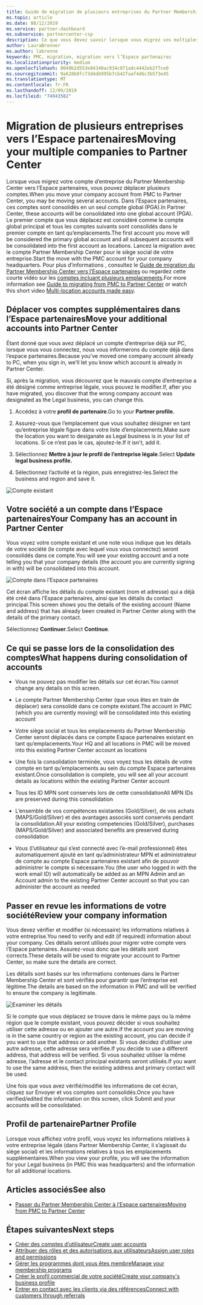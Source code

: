 ```yaml
---
title: Guide de migration de plusieurs entreprises du Partner Membership Center vers l’Espace partenaires | Espace partenaires
ms.topic: article
ms.date: 08/12/2019
ms.service: partner-dashboard
ms.subservice: partnercenter-csp
description: Ce que vous devez savoir lorsque vous migrez vos multiples sociétés de PMC vers l’espace partenaires et que vous les Consolidez dans un compte global principal.
author: LauraBrenner
ms.author: labrenne
keywords: PMC, migration, migration vers l’Espace partenaires
ms.localizationpriority: medium
ms.openlocfilehash: 0049b2d553e04340ac934c071adc4442eb2f7ce0
ms.sourcegitcommit: 9a628b8fc73d4db995b7cb42faaf4d6c3b573e45
ms.translationtype: MT
ms.contentlocale: fr-FR
ms.lasthandoff: 12/09/2019
ms.locfileid: "74943582"
---
```

# <a name="moving-your-multiple-companies-to-partner-center"></a><span data-ttu-id="ef676-104">Migration de plusieurs entreprises vers l’Espace partenaires</span><span class="sxs-lookup"><span data-stu-id="ef676-104">Moving your multiple companies to Partner Center</span></span>

<span data-ttu-id="ef676-105">Lorsque vous migrez votre compte d’entreprise du Partner Membership Center vers l’Espace partenaires, vous pouvez déplacer plusieurs comptes.</span><span class="sxs-lookup"><span data-stu-id="ef676-105">When you move your company account from PMC to Partner Center, you may be moving several accounts.</span></span> <span data-ttu-id="ef676-106">Dans l’Espace partenaires, ces comptes sont consolidés en un seul compte global (PGA).</span><span class="sxs-lookup"><span data-stu-id="ef676-106">In Partner Center, these accounts will be consolidated into one global account (PGA).</span></span> <span data-ttu-id="ef676-107">Le premier compte que vous déplacez est considéré comme le compte global principal et tous les comptes suivants sont consolidés dans le premier compte en tant qu’emplacements.</span><span class="sxs-lookup"><span data-stu-id="ef676-107">The first account you move will be considered the primary global account and all subsequent accounts will be consolidated into the first account as locations.</span></span> <span data-ttu-id="ef676-108">Lancez la migration avec le compte Partner Membership Center pour le siège social de votre entreprise.</span><span class="sxs-lookup"><span data-stu-id="ef676-108">Start the move with the PMC account for your company headquarters.</span></span> <span data-ttu-id="ef676-109">Pour plus d’informations , consultez le [Guide de migration du Partner Membership Center vers l’Espace partenaires](guide-to-migration.md) ou regardez cette courte vidéo sur les [comptes incluant plusieurs emplacements](https://vimeo.com/290335248).</span><span class="sxs-lookup"><span data-stu-id="ef676-109">For more information see [Guide to migrating from PMC to Partner Center](guide-to-migration.md) or watch this short video [Multi-location accounts made easy](https://vimeo.com/290335248).</span></span>

## <a name="move-your-additional-accounts-into-partner-center"></a><span data-ttu-id="ef676-110">Déplacer vos comptes supplémentaires dans l’Espace partenaires</span><span class="sxs-lookup"><span data-stu-id="ef676-110">Move your additional accounts into Partner Center</span></span> 

<span data-ttu-id="ef676-111">Étant donné que vous avez déplacé un compte d’entreprise déjà sur PC, lorsque vous vous connectez, nous vous informerons du compte déjà dans l’espace partenaires.</span><span class="sxs-lookup"><span data-stu-id="ef676-111">Because you've moved one company account already to PC, when you sign in, we'll let you know which account is already in Partner Center.</span></span> 


<span data-ttu-id="ef676-112">Si, après la migration, vous découvrez que le mauvais compte d’entreprise a été désigné comme entreprise légale, vous pouvez le modifier.</span><span class="sxs-lookup"><span data-stu-id="ef676-112">If, after you have migrated, you discover that the wrong company account was designated as the Legal business, you can change this.</span></span>

1. <span data-ttu-id="ef676-113">Accédez à votre **profil de partenaire**.</span><span class="sxs-lookup"><span data-stu-id="ef676-113">Go to your **Partner profile.**</span></span>

2. <span data-ttu-id="ef676-114">Assurez-vous que l’emplacement que vous souhaitez désigner en tant qu’entreprise légale figure dans votre liste d’emplacements.</span><span class="sxs-lookup"><span data-stu-id="ef676-114">Make sure the location you want to desiganate as Legal business is in your list of locations.</span></span> <span data-ttu-id="ef676-115">Si ce n’est pas le cas, ajoutez-le.</span><span class="sxs-lookup"><span data-stu-id="ef676-115">If it isn't, add it.</span></span>

3. <span data-ttu-id="ef676-116">Sélectionnez **Mettre à jour le profil de l’entreprise légale**.</span><span class="sxs-lookup"><span data-stu-id="ef676-116">Select **Update legal business profile.**</span></span>

4. <span data-ttu-id="ef676-117">Sélectionnez l’activité et la région, puis enregistrez-les.</span><span class="sxs-lookup"><span data-stu-id="ef676-117">Select the business and region and save it.</span></span>

![Compte existant](images/migration/accountwithus.png)

## <a name="your-company-has-an-account-in-partner-center"></a><span data-ttu-id="ef676-119">Votre société a un compte dans l’Espace partenaires</span><span class="sxs-lookup"><span data-stu-id="ef676-119">Your Company has an account in Partner Center</span></span>

<span data-ttu-id="ef676-120">Vous voyez votre compte existant et une note vous indique que les détails de votre société (le compte avec lequel vous vous connectez) seront consolidés dans ce compte.</span><span class="sxs-lookup"><span data-stu-id="ef676-120">You will see your existing account and a note telling you that your company details (the account you are currently signing in with) will be consolidated into this account.</span></span>

![Compte dans l’Espace partenaires](images/migration/existingaccount2.png)

<span data-ttu-id="ef676-122">Cet écran affiche les détails du compte existant (nom et adresse) qui a déjà été créé dans l’Espace partenaires, ainsi que les détails du contact principal.</span><span class="sxs-lookup"><span data-stu-id="ef676-122">This screen shows you the details of the existing account (Name and address) that has already been created in Partner Center along with the details of the primary contact.</span></span> 

<span data-ttu-id="ef676-123">Sélectionnez **Continuer**.</span><span class="sxs-lookup"><span data-stu-id="ef676-123">Select **Continue**.</span></span>

## <a name="what-happens-during-consolidation-of-accounts"></a><span data-ttu-id="ef676-124">Ce qui se passe lors de la consolidation des comptes</span><span class="sxs-lookup"><span data-stu-id="ef676-124">What happens during consolidation of accounts</span></span>

- <span data-ttu-id="ef676-125">Vous ne pouvez pas modifier les détails sur cet écran.</span><span class="sxs-lookup"><span data-stu-id="ef676-125">You cannot change any details on this screen.</span></span> 

- <span data-ttu-id="ef676-126">Le compte Partner Membership Center (que vous êtes en train de déplacer) sera consolidé dans ce compte existant.</span><span class="sxs-lookup"><span data-stu-id="ef676-126">The account in PMC (which you are currently moving) will be consolidated into this existing account</span></span> 

- <span data-ttu-id="ef676-127">Votre siège social et tous les emplacements du Partner Membership Center seront déplacés dans ce compte Espace partenaires existant en tant qu’emplacements.</span><span class="sxs-lookup"><span data-stu-id="ef676-127">Your HQ and all locations in PMC will be moved into this existing Partner Center account as locations</span></span>

- <span data-ttu-id="ef676-128">Une fois la consolidation terminée, vous voyez tous les détails de votre compte en tant qu’emplacements au sein du compte Espace partenaires existant.</span><span class="sxs-lookup"><span data-stu-id="ef676-128">Once consolidation is complete, you will see all your account details as locations within the existing Partner Center account</span></span> 

- <span data-ttu-id="ef676-129">Tous les ID MPN sont conservés lors de cette consolidation</span><span class="sxs-lookup"><span data-stu-id="ef676-129">All MPN IDs are preserved during this consolidation</span></span>

- <span data-ttu-id="ef676-130">L’ensemble de vos compétences existantes (Gold/Silver), de vos achats (MAPS/Gold/Silver) et des avantages associés sont conservés pendant la consolidation.</span><span class="sxs-lookup"><span data-stu-id="ef676-130">All your existing competencies (Gold/Silver), purchases (MAPS/Gold/Silver) and associated benefits are preserved during consolidation</span></span>

- <span data-ttu-id="ef676-131">Vous (l’utilisateur qui s’est connecté avec l’e-mail professionnel) êtes automatiquement ajouté en tant qu’administrateur MPN et administrateur de compte au compte Espace partenaires existant afin de pouvoir administrer le compte si nécessaire.</span><span class="sxs-lookup"><span data-stu-id="ef676-131">You (the user who logged in with the work email ID) will automatically be added as an MPN Admin and an Account admin to the existing Partner Center account so that you can administer the account as needed</span></span> 


## <a name="review-your-company-information"></a><span data-ttu-id="ef676-132">Passer en revue les informations de votre société</span><span class="sxs-lookup"><span data-stu-id="ef676-132">Review your company information</span></span>

<span data-ttu-id="ef676-133">Vous devez vérifier et modifier (si nécessaire) les informations relatives à votre entreprise.</span><span class="sxs-lookup"><span data-stu-id="ef676-133">You need to verify and edit (if required) information about your company.</span></span> <span data-ttu-id="ef676-134">Ces détails seront utilisés pour migrer votre compte vers l’Espace partenaires. Assurez-vous donc que les détails sont corrects.</span><span class="sxs-lookup"><span data-stu-id="ef676-134">These details will be used to migrate your account to Partner Center, so make sure the details are correct.</span></span> 

<span data-ttu-id="ef676-135">Les détails sont basés sur les informations contenues dans le Partner Membership Center et sont vérifiés pour garantir que l’entreprise est légitime.</span><span class="sxs-lookup"><span data-stu-id="ef676-135">The details are based on the information in PMC and will be verified to ensure the company is legitimate.</span></span> 

![Examiner les détails](images/migration/review.png)

<span data-ttu-id="ef676-137">Si le compte que vous déplacez se trouve dans le même pays ou la même région que le compte existant, vous pouvez décider si vous souhaitez utiliser cette adresse ou en ajouter une autre.</span><span class="sxs-lookup"><span data-stu-id="ef676-137">If the account you are moving is in the same country or region as the existing account, you can decide if you want to use that address or add another.</span></span> <span data-ttu-id="ef676-138">Si vous décidez d’utiliser une autre adresse, cette adresse sera vérifiée.</span><span class="sxs-lookup"><span data-stu-id="ef676-138">If you decide to use a different address, that address will be verified.</span></span> <span data-ttu-id="ef676-139">Si vous souhaitez utiliser la même adresse, l’adresse et le contact principal existants seront utilisés.</span><span class="sxs-lookup"><span data-stu-id="ef676-139">If you want to use the same address, then the existing address and primary contact will be used.</span></span>

<span data-ttu-id="ef676-140">Une fois que vous avez vérifié/modifié les informations de cet écran, cliquez sur Envoyer et vos comptes sont consolidés.</span><span class="sxs-lookup"><span data-stu-id="ef676-140">Once you have verified/edited the information on this screen, click Submit and your accounts will be consolidated.</span></span>

## <a name="partner-profile"></a><span data-ttu-id="ef676-141">Profil de partenaire</span><span class="sxs-lookup"><span data-stu-id="ef676-141">Partner Profile</span></span>

<span data-ttu-id="ef676-142">Lorsque vous affichez votre profil, vous voyez les informations relatives à votre entreprise légale (dans Partner Membership Center, il s’agissait du siège social) et les informations relatives à tous les emplacements supplémentaires.</span><span class="sxs-lookup"><span data-stu-id="ef676-142">When you view your profile, you will see the information for your Legal business (in PMC this was headquarters) and the information for all additional locations.</span></span>

## <a name="see-also"></a><span data-ttu-id="ef676-143">Articles associés</span><span class="sxs-lookup"><span data-stu-id="ef676-143">See also</span></span>

- [<span data-ttu-id="ef676-144">Passer du Partner Membership Center à l’Espace partenaires</span><span class="sxs-lookup"><span data-stu-id="ef676-144">Moving from PMC to Partner Center</span></span>](move-pmc-pc-map.md)

## <a name="next-steps"></a><span data-ttu-id="ef676-145">Étapes suivantes</span><span class="sxs-lookup"><span data-stu-id="ef676-145">Next steps</span></span>

- [<span data-ttu-id="ef676-146">Créer des comptes d’utilisateur</span><span class="sxs-lookup"><span data-stu-id="ef676-146">Create user accounts </span></span>](create-user-accounts-and-set-permissions.md)
- [<span data-ttu-id="ef676-147">Attribuer des rôles et des autorisations aux utilisateurs</span><span class="sxs-lookup"><span data-stu-id="ef676-147">Assign user roles and permissions</span></span>](permissions-overview.md)
- [<span data-ttu-id="ef676-148">Gérer les programmes dont vous êtes membre</span><span class="sxs-lookup"><span data-stu-id="ef676-148">Manage your membership programs</span></span>](renew-mpn-offers.md)
- [<span data-ttu-id="ef676-149">Créer le profil commercial de votre société</span><span class="sxs-lookup"><span data-stu-id="ef676-149">Create your company's business profile</span></span>](create-a-marketing-profile.md)
- [<span data-ttu-id="ef676-150">Entrer en contact avec les clients via des références</span><span class="sxs-lookup"><span data-stu-id="ef676-150">Connect with customers through referrals</span></span>](responding-to-referrals.md)
